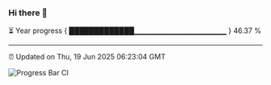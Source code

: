 ### Hi there 👋

⏳ Year progress { █████████████▁▁▁▁▁▁▁▁▁▁▁▁▁▁▁▁▁ } 46.37 %

---

⏰ Updated on Thu, 19 Jun 2025 06:23:04 GMT

![Progress Bar CI](https://github.com/liununu/liununu/workflows/Progress%20Bar%20CI/badge.svg)
